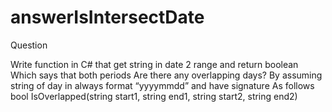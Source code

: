 # answerIsIntersectDate

Question

Write function in C# that get string in date 2 range and return boolean Which says that both periods Are there any overlapping days? By assuming string of day in always format “yyyymmdd” and have signature As follows
bool IsOverlapped(string start1, string end1, string start2, string end2)
